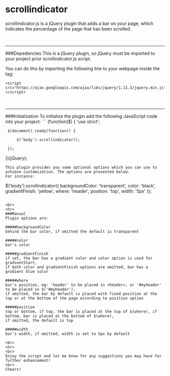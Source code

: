 # scrollindicator
scrollindicator.js is a jQuery plugin that adds a bar on your page, which indicates the percentage of the page that has been scrolled.

<br>
<hr>
###Depedencies
This is a jQuery plugin, so jQuery must be imported to your project prior scrollindicator.js script.

You can do this by importing the following line to your webpage inside the <head> tag:
```
<script src="https://ajax.googleapis.com/ajax/libs/jquery/1.11.3/jquery.min.js"> </script>
```

<br>
<hr>
###Initialization
To initialize the plugin add the following JavaScript code into your project:
```
(function($) {
    'use strict';
     
     $(document).ready(function() {
         
         $('body').scrollindicator();

     });
     
})(jQuery);
```
This plugin provides you some optional options which you can use to achieve customization. The options are presented below.
For instance:
```
$('body').scrollindicator({ 
            backgroundColor: 'transparent',
            color: 'black',
            gradientFinish: 'yellow',
            where: 'header',
            position: 'top',
            width: '5px'
 });
```

<br>
<hr>
###Manual
Plugin options are:

#####backgroundColor
behind the bar color, if omitted the default is transparent

#####color
bar's color

#####gradientFinish
if set, the bar has a gradient color and color option is used for gradientStart,
if both color and gradientFinish options are omitted, bar has a gradient blue color

#####where
bar's position, eg: 'header' to be placed in <header>, or '#myheader' to be placed in $('#myheader'),
if omitted, the bar by default is placed with fixed position at the top or at the bottom of the page according to position option

#####position
top or bottom, if top, the bar is placed at the top of $(where), if bottom, bar is placed at the bottom of $(where),
if omitted, the default is top

#####width
bar's width, if omitted, width is set to 5px by default

<br>
<hr>
<br>
Enjoy the script and let me know for any suggestions you may have for further enhancement!
<br>
Cheers!
